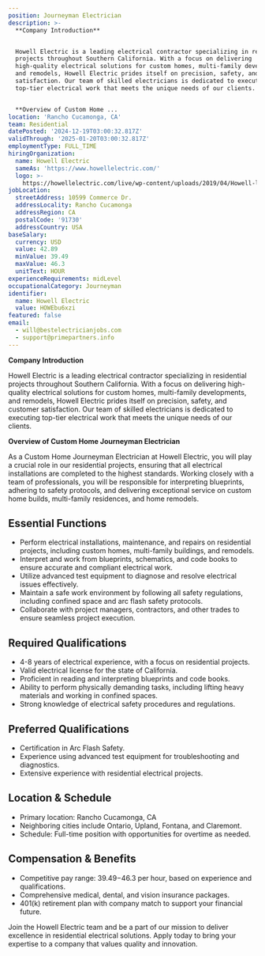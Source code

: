 ```yaml
---
position: Journeyman Electrician
description: >-
  **Company Introduction**


  Howell Electric is a leading electrical contractor specializing in residential
  projects throughout Southern California. With a focus on delivering
  high-quality electrical solutions for custom homes, multi-family developments,
  and remodels, Howell Electric prides itself on precision, safety, and customer
  satisfaction. Our team of skilled electricians is dedicated to executing
  top-tier electrical work that meets the unique needs of our clients.


  **Overview of Custom Home ...
location: 'Rancho Cucamonga, CA'
team: Residential
datePosted: '2024-12-19T03:00:32.817Z'
validThrough: '2025-01-20T03:00:32.817Z'
employmentType: FULL_TIME
hiringOrganization:
  name: Howell Electric
  sameAs: 'https://www.howellelectric.com/'
  logo: >-
    https://howellelectric.com/live/wp-content/uploads/2019/04/Howell-logo-img.png
jobLocation:
  streetAddress: 10599 Commerce Dr.
  addressLocality: Rancho Cucamonga
  addressRegion: CA
  postalCode: '91730'
  addressCountry: USA
baseSalary:
  currency: USD
  value: 42.89
  minValue: 39.49
  maxValue: 46.3
  unitText: HOUR
experienceRequirements: midLevel
occupationalCategory: Journeyman
identifier:
  name: Howell Electric
  value: HOWEbu6xzi
featured: false
email:
  - will@bestelectricianjobs.com
  - support@primepartners.info
---
```




**Company Introduction**

Howell Electric is a leading electrical contractor specializing in residential projects throughout Southern California. With a focus on delivering high-quality electrical solutions for custom homes, multi-family developments, and remodels, Howell Electric prides itself on precision, safety, and customer satisfaction. Our team of skilled electricians is dedicated to executing top-tier electrical work that meets the unique needs of our clients.

**Overview of Custom Home Journeyman Electrician**

As a Custom Home Journeyman Electrician at Howell Electric, you will play a crucial role in our residential projects, ensuring that all electrical installations are completed to the highest standards. Working closely with a team of professionals, you will be responsible for interpreting blueprints, adhering to safety protocols, and delivering exceptional service on custom home builds, multi-family residences, and home remodels.

## Essential Functions

- Perform electrical installations, maintenance, and repairs on residential projects, including custom homes, multi-family buildings, and remodels.
- Interpret and work from blueprints, schematics, and code books to ensure accurate and compliant electrical work.
- Utilize advanced test equipment to diagnose and resolve electrical issues effectively.
- Maintain a safe work environment by following all safety regulations, including confined space and arc flash safety protocols.
- Collaborate with project managers, contractors, and other trades to ensure seamless project execution.

## Required Qualifications

- 4-8 years of electrical experience, with a focus on residential projects.
- Valid electrical license for the state of California.
- Proficient in reading and interpreting blueprints and code books.
- Ability to perform physically demanding tasks, including lifting heavy materials and working in confined spaces.
- Strong knowledge of electrical safety procedures and regulations.

## Preferred Qualifications

- Certification in Arc Flash Safety.
- Experience using advanced test equipment for troubleshooting and diagnostics.
- Extensive experience with residential electrical projects.

## Location & Schedule

- Primary location: Rancho Cucamonga, CA
- Neighboring cities include Ontario, Upland, Fontana, and Claremont.
- Schedule: Full-time position with opportunities for overtime as needed.

## Compensation & Benefits

- Competitive pay range: $39.49-$46.3 per hour, based on experience and qualifications.
- Comprehensive medical, dental, and vision insurance packages.
- 401(k) retirement plan with company match to support your financial future.

Join the Howell Electric team and be a part of our mission to deliver excellence in residential electrical solutions. Apply today to bring your expertise to a company that values quality and innovation.
